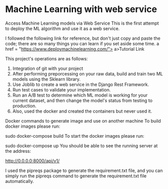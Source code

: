 # Machine Learning with web service
Access Machine Learning models via Web Service
This is the first attempt to deploy the ML algorithm and use it as a web service.

I followed the following link for reference, but don't just copy and paste the code; there are so many things you can learn if you set aside some time.
a href = "https://www.deploymachinelearning.com/"> a>Tutorial Link

This project's operations are as follows: 
1. Integration of git with your project
2. After performing preporcessing on your raw data, build and train two ML models using the Sklearn library.
3. Use Joblib to create a web service in the Django Rest Framework.
4. Run test cases to validate your implementation.
5. Run an A/B test to determine which ML model is working for your current dataset, and then change the model's status from testing to production.
6. Also, used the docker and created the containers but never used it.

Docker commands to generate image and use on another machine
To build docker images please run:

sudo docker-compose build
To start the docker images please run:

sudo docker-compose up
You should be able to see the running server at the address:

http://0.0.0.0:8000/api/v1/



I used the pipreqs package to generate the requirement.txt file, and you can simply run the pipreqs command to generate the requirement.txt file automatically.
